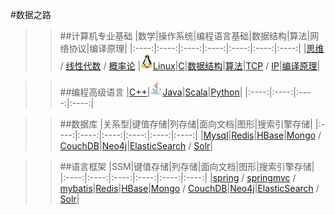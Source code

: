 #数据之路

>>##计算机专业基础
|数学|操作系统|编程语言基础|数据结构|算法|网络协议|编译原理|
|:----:|:----:|:----:|:----:|:----:|:----:|:----:|
|[思维]() / [线性代数]() / [概率论]() |[![linux](images/s1-linux-20-24.jpg)Linux]()|[C]()|[数据结构]()|[算法]()|[TCP]() / [IP]()|[编译原理]()|

>>##编程高级语言
|[C++]()|[![java](images/s1-java-20-24.jpg)Java]()|[Scala]()|[Python]()|
|:----:|:----:|:----:|:----:|

>>##数据库
|关系型|键值存储|列存储|面向文档|图形|搜索引擎存储|
|:----:|:----:|:----:|:----:|:----:|:----:|
|[Mysql]()|[Redis]()|[HBase]()|[Mongo]() / [CouchDB]()|[Neo4j]()|[ElasticSearch]() / [Solr]()|

>>##语言框架
|SSM|键值存储|列存储|面向文档|图形|搜索引擎存储|
|:----:|:----:|:----:|:----:|:----:|:----:|
|[spring]() / [springmvc]() / [mybatis]()|[Redis]()|[HBase]()|[Mongo]() / [CouchDB]()|[Neo4j]()|[ElasticSearch]() / [Solr]()|





